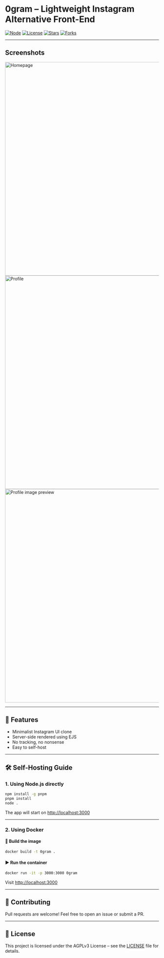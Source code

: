 # 0gram – Lightweight Instagram Alternative Front-End

[![Node](https://badgen.net/badge/node/24/green)](https://nodejs.org/)
[![License](https://badgen.net/github/license/NonsensicalOne/0gram)](./LICENSE)
[![Stars](https://badgen.net/github/stars/NonsensicalOne/0gram)](https://github.com/NonsensicalOne/0gram/stargazers)
[![Forks](https://badgen.net/github/forks/NonsensicalOne/0gram)](https://github.com/NonsensicalOne/0gram/forks)

---

## Screenshots

<img src="https://github.com/user-attachments/assets/b82a9fdc-11f5-4568-97f3-1517180d1e67" alt="Homepage" width=700>
<img src="https://github.com/user-attachments/assets/e3c4c3ed-79cd-4b73-9838-c64fc5cbeb93" alt="Profile" width=700>
<img src="https://github.com/user-attachments/assets/be7e8c31-a82e-44cb-b4bb-df61376127f5" alt="Profile image preview" width=700>

---

## 🚀 Features

* Minimalist Instagram UI clone
* Server-side rendered using EJS
* No tracking, no nonsense
* Easy to self-host

---

## 🛠️ Self-Hosting Guide

### 1. Using Node.js directly

```bash
npm install -g pnpm
pnpm install
node .
```

The app will start on [http://localhost:3000](http://localhost:3000)

---

### 2. Using Docker

#### 🔧 Build the image

```bash
docker build -t 0gram .
```

#### ▶️ Run the container

```bash
docker run -it -p 3000:3000 0gram
```

Visit [http://localhost:3000](http://localhost:3000)

---

## 💬 Contributing

Pull requests are welcome! Feel free to open an issue or submit a PR.

---

## 📝 License

This project is licensed under the AGPLv3 License – see the [LICENSE](./LICENSE) file for details.
